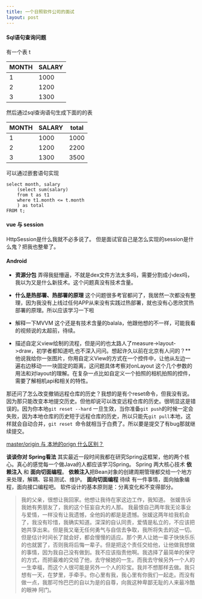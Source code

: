 ```yaml
---
title: 一个日照软件公司的面试
layout: post
---
```


#### Sql语句查询问题
有一个表 t

|MONTH| SALARY  |
|--|--|
|  1|  1000|
|2|1200|
|3|1300|

然后通过sql查询语句生成下面的的表

|MONTH| SALARY  |total
|--|--|--|
|  1|  1000| 1000|
|2|1200| 2200|
|3|1300| 3500|

可以通过嵌套语句实现
```
select month, salary
	(select sum(salary) 
	from t as t1
	where t1.month <= t.month
	) as total
FROM t;
```
#### vue 与 session

HttpSession是什么我就不必多说了。
但是面试官自己是怎么实现的session是什么鬼？把我也整晕了。

#### Android
* **资源分包** 弄得我挺懵逼，不就是dex文件方法太多吗，需要分割成小dex吗，我以为又是什么新技术。这个问题真没有技术含量。

* **什么是热部署、热部署的原理**
这个问题很多考官都问了，我居然一次都没有整理，因为我没有上线过任何APP从来没有实践过热部署，就也没有心思欣赏热部署的原理。所以应该学习一下啦


* 解释一下MVVM
这个还是有技术含量的balala，他跟他想的不一样，可能我看的视频说的太超前，待续。

* 描述自定义view绘制的流程，但是问的也太路人了measure->layout->draw，初学者都知道吧,也不深入问问。想起许久以前在北京有人问的？**他说我给你一张图片，你用自定义View的方式在一个控件中，让他从左边一遍右边移动一一块固定的距离，这问题具体考察对onLayout 这个几个参数的用法和对layout的理解。在复杂一点比如自定义一个拍照的相机拍照的控件，需要了解相机api和相关的特性。

那还问了怎么改变撤销远程仓库的历史？我想的是有个reset命令，但我没有说。因为那只能改变本地提交历史。但他却说可以改变远程仓库的历史。很明显这是错误的。因为你本地``git reset --hard`` 一旦生效，当你准备``git push``的时候一定会失败，因为本地仓库的历史短于远程仓库的历史，所以只能先``git pull``本地，这样就会自动合并，``git reset ``命令就相当于白费了。所以要是提交了有bug那就继续提交。

[master/origin 与 本地的orign 什么区别？](https://www.baidu.com)

**谈谈你对 Spring看法**
其实最近一段时间我都在研究Spring这框架，他的两个核心。真心的感觉每一个做Java的人都应该学习Spring。
Spring 两大核心技术 **依赖注入** 和 **面向切面编程**。
**依赖注入**把Bean对象的创建周期管理都交给一个地方来处理，解耦、容易测试、维护。
**面向切面编程** 待续
有一件事情，面向抽象编程，面向接口编程吧。
软件设计的基本原则是：分离变化和不变得部分。


>我的父亲，很想让我回家。他想让我待在家这边工作，我知道。
>张媛告诉我她有男朋友了，我的这个狂妄自大的人那。
我最恨自己两年我无论事业与爱情，一样没有让我遗憾，全他妈的都是是遗憾。张媛这两年给我机会了，我没有珍惜，我确实知道。深深的自认同责，爱情是私立的，不应该把她共享出来。但是我又毫无任何勇气与自信去争取，我所将失去的这一切。但是估计时间长了就会好，都会慢慢的适应。那个男人让她一辈子快快乐乐的也就罢了，否则我将后悔一辈子。但是把这个责任交给他，让他做我想做的事情，因为我自己没有做到。我不应该指责他啊。我选择了最简单的保守的方式，而把最难的交给了他，去守候她的一生。而我去守候另外一个人的一生幸福，而这个人很可能是另外一个人的珍宝。我并不想那样去做。我只想有一天，在梦里，手牵手。你心里有我，我心里有你我们一起走。而没有做一点，我那可怜巴巴的自以为是的自尊，向我这种卑鄙无耻的人来最冷酷的眼神 阿门。

